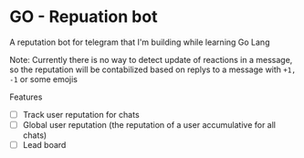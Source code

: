 # GO - Repuation bot

A reputation bot for telegram that I'm building while learning Go Lang

Note: Currently there is no way to detect update of reactions in a message, so the reputation will be contabilized based on replys to a message with `+1, -1` or some emojis

Features
 - [ ] Track user reputation for chats
 - [ ] Global user reputation (the reputation of a user accumulative for all chats)
 - [ ] Lead board
